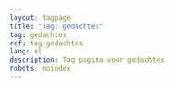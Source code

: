 ```yaml
---
layout: tagpage
title: "Tag: gedachtes"
tag: gedachtes
ref: tag_gedachtes
lang: nl
description: Tag pagina voor gedachtes
robots: noindex
---
```


